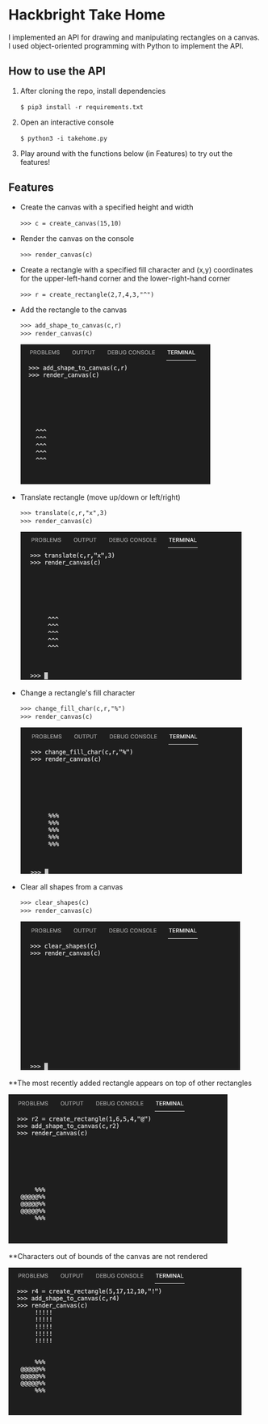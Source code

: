 # Hackbright Take Home

I implemented an API for drawing and manipulating rectangles on a canvas. I used object-oriented programming with Python to implement the API.

## How to use the API

1. After cloning the repo, install dependencies

   `$ pip3 install -r requirements.txt`

2. Open an interactive console

   `$ python3 -i takehome.py`

3. Play around with the functions below (in Features) to try out the features!

## Features

- Create the canvas with a specified height and width

  `>>> c = create_canvas(15,10)`

- Render the canvas on the console

  `>>> render_canvas(c)`

- Create a rectangle with a specified fill character and (x,y) coordinates for the upper-left-hand corner and the lower-right-hand corner

  `>>> r = create_rectangle(2,7,4,3,"^")`

- Add the rectangle to the canvas

  ```
  >>> add_shape_to_canvas(c,r)
  >>> render_canvas(c)
  ```

  ![IMG of new shape](img/new_shape.png)

- Translate rectangle (move up/down or left/right)

  ```
  >>> translate(c,r,"x",3)
  >>> render_canvas(c)
  ```

  ![IMG of translated shape](img/translated_shape.png)

- Change a rectangle's fill character

  ```
  >>> change_fill_char(c,r,"%")
  >>> render_canvas(c)
  ```

  ![IMG of shape with new fill char](img/fill_char_shape.png)

- Clear all shapes from a canvas

  ```
  >>> clear_shapes(c)
  >>> render_canvas(c)
  ```

  ![IMG of cleared canvas](img/clear_canvas.png)

\*\*The most recently added rectangle appears on top of other rectangles

![IMG of overlapped rectanges](img/overlap_rect.png)

\*\*Characters out of bounds of the canvas are not rendered

![IMG of rectangle with characters out of bounds](img/out_of_bounds.png)
